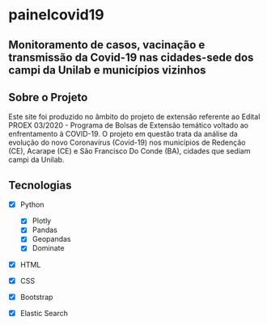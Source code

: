 # painelcovid19

## Monitoramento de casos, vacinação e transmissão da Covid-19 nas cidades-sede dos campi da Unilab e municípios vizinhos

## Sobre o Projeto

Este site foi produzido no âmbito do projeto de extensão referente ao Edital PROEX 03/2020 - Programa de Bolsas de Extensão temático voltado ao enfrentamento à COVID-19. O projeto em questão trata da análise da evolução do novo Coronavírus (Covid-19) nos municípios de Redenção (CE), Acarape (CE) e São Francisco Do Conde (BA), cidades que sediam campi da Unilab.

## Tecnologias

- [x] Python

  - [x] Plotly
  - [x] Pandas
  - [x] Geopandas
  - [x] Dominate
  
- [x] HTML
- [x] CSS
- [x] Bootstrap
- [x] Elastic Search
